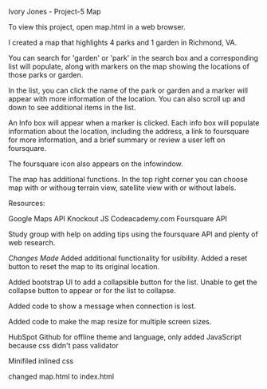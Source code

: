 Ivory Jones - Project-5
Map

To view this project, open map.html in a web browser.

I created a map that highlights 4 parks and 1 garden in Richmond, VA.

You can search for 'garden' or 'park' in the search box and a corresponding list will populate, along with markers on the map showing the locations of those parks or garden. 

In the list, you can click the name of the park or garden and a marker will appear with more information of the location. You can also scroll up and down to see additional items in the list.

An Info box will appear when a marker is clicked. Each info box will populate information about the location, including the address, a link to foursquare for more information, and a brief summary or review a user left on foursquare. 

The foursquare icon also appears on the infowindow.

The map has additional functions. In the top right corner you can choose map with or withoug terrain view, satellite view with or without labels. 

Resources:

Google Maps API
Knockout JS
Codeacademy.com
Foursquare API

Study group with help on adding tips using the foursquare API
and plenty of web research.

*Changes Made*
Added additional functionality for usibility. 
Added a reset button to reset the map to its original location.

Added bootstrap UI to add a collapsible button for the list.
Unable to get the collapse button to appear or for the list to collapse.

Added code to show a message when connection is lost. 

Added code to make the map resize for multiple screen sizes.

HubSpot Github for offline theme and language, only added JavaScript because css didn't pass validator 

Minifiled inlined css 

changed map.html to index.html

